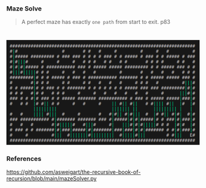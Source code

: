 ### Maze Solve
> A perfect maze has exactly `one path` from start to exit. p83   

#

![maze](https://github.com/minte9/algorithms-pages/blob/main/main/applications/maze_solve/image.png)


### References

https://github.com/asweigart/the-recursive-book-of-recursion/blob/main/mazeSolver.py
